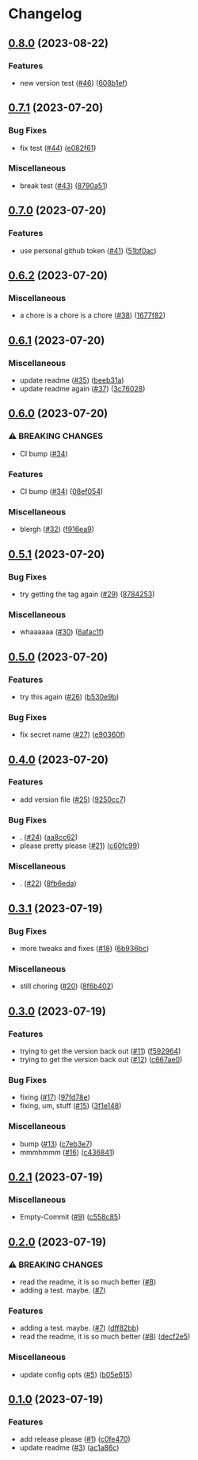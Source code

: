 # Changelog

## [0.8.0](https://github.com/pgautier404/helloworld/compare/v0.7.1...v0.8.0) (2023-08-22)


### Features

* new version test ([#46](https://github.com/pgautier404/helloworld/issues/46)) ([608b1ef](https://github.com/pgautier404/helloworld/commit/608b1ef264afa3fa68c1db1b5b1da86762db6a6c))

## [0.7.1](https://github.com/pgautier404/helloworld/compare/v0.7.0...v0.7.1) (2023-07-20)


### Bug Fixes

* fix test ([#44](https://github.com/pgautier404/helloworld/issues/44)) ([e082f61](https://github.com/pgautier404/helloworld/commit/e082f61552e941fb1c24748314fa7ee376ed4f27))


### Miscellaneous

* break test ([#43](https://github.com/pgautier404/helloworld/issues/43)) ([8790a51](https://github.com/pgautier404/helloworld/commit/8790a5164958ceb0ac9d8311a8c8dc2f0d27dcf0))

## [0.7.0](https://github.com/pgautier404/helloworld/compare/v0.6.2...v0.7.0) (2023-07-20)


### Features

* use personal github token ([#41](https://github.com/pgautier404/helloworld/issues/41)) ([51bf0ac](https://github.com/pgautier404/helloworld/commit/51bf0aca5b457a9a3f32b04caccb32e88d86d891))

## [0.6.2](https://github.com/pgautier404/helloworld/compare/v0.6.1...v0.6.2) (2023-07-20)


### Miscellaneous

* a chore is a chore is a chore ([#38](https://github.com/pgautier404/helloworld/issues/38)) ([1677f82](https://github.com/pgautier404/helloworld/commit/1677f826c777c8de0db1d7236a1c516fe883aa5b))

## [0.6.1](https://github.com/pgautier404/helloworld/compare/v0.6.0...v0.6.1) (2023-07-20)


### Miscellaneous

* update readme ([#35](https://github.com/pgautier404/helloworld/issues/35)) ([beeb31a](https://github.com/pgautier404/helloworld/commit/beeb31adb4d4f63ffb6237bd7d2250cdf89307c1))
* update readme again ([#37](https://github.com/pgautier404/helloworld/issues/37)) ([3c76028](https://github.com/pgautier404/helloworld/commit/3c760283ad35018559355641410b818a6de36afd))

## [0.6.0](https://github.com/pgautier404/helloworld/compare/v0.5.1...v0.6.0) (2023-07-20)


### ⚠ BREAKING CHANGES

* CI bump ([#34](https://github.com/pgautier404/helloworld/issues/34))

### Features

* CI bump ([#34](https://github.com/pgautier404/helloworld/issues/34)) ([08ef054](https://github.com/pgautier404/helloworld/commit/08ef054f64923f56d6fbf862f174a56506c1a7c9))


### Miscellaneous

* blergh ([#32](https://github.com/pgautier404/helloworld/issues/32)) ([f916ea9](https://github.com/pgautier404/helloworld/commit/f916ea968929b17621cef4381759b436d267791b))

## [0.5.1](https://github.com/pgautier404/helloworld/compare/v0.5.0...v0.5.1) (2023-07-20)


### Bug Fixes

* try getting the tag again ([#29](https://github.com/pgautier404/helloworld/issues/29)) ([8784253](https://github.com/pgautier404/helloworld/commit/8784253e226f260ff311d0aaf59a42d46d590cc3))


### Miscellaneous

* whaaaaaa ([#30](https://github.com/pgautier404/helloworld/issues/30)) ([6afac1f](https://github.com/pgautier404/helloworld/commit/6afac1f7b9cc8d995ff898227c6c055a72c91bfc))

## [0.5.0](https://github.com/pgautier404/helloworld/compare/v0.4.0...v0.5.0) (2023-07-20)


### Features

* try this again ([#26](https://github.com/pgautier404/helloworld/issues/26)) ([b530e9b](https://github.com/pgautier404/helloworld/commit/b530e9b9c83aefb625679b692677e8ff834579c5))


### Bug Fixes

* fix secret name ([#27](https://github.com/pgautier404/helloworld/issues/27)) ([e90360f](https://github.com/pgautier404/helloworld/commit/e90360fca2e2eca2e29e8fb6c43eb5a788d88325))

## [0.4.0](https://github.com/pgautier404/helloworld/compare/v0.3.1...v0.4.0) (2023-07-20)


### Features

* add version file ([#25](https://github.com/pgautier404/helloworld/issues/25)) ([9250cc7](https://github.com/pgautier404/helloworld/commit/9250cc782a16cf88903d80115186dda462f13832))


### Bug Fixes

* . ([#24](https://github.com/pgautier404/helloworld/issues/24)) ([aa8cc62](https://github.com/pgautier404/helloworld/commit/aa8cc62718e9a818e114d9db4a81f3c6b770cbdf))
* please pretty please ([#21](https://github.com/pgautier404/helloworld/issues/21)) ([c60fc99](https://github.com/pgautier404/helloworld/commit/c60fc997b5769e3bcd81c0f6d9781ff04f309937))


### Miscellaneous

* . ([#22](https://github.com/pgautier404/helloworld/issues/22)) ([8fb6eda](https://github.com/pgautier404/helloworld/commit/8fb6edac5b92193dd37eac6b90bf4dca219e3a1f))

## [0.3.1](https://github.com/pgautier404/helloworld/compare/v0.3.0...v0.3.1) (2023-07-19)


### Bug Fixes

* more tweaks and fixes ([#18](https://github.com/pgautier404/helloworld/issues/18)) ([6b936bc](https://github.com/pgautier404/helloworld/commit/6b936bcaa364393a62a26cb9fbdf37134742e35b))


### Miscellaneous

* still choring ([#20](https://github.com/pgautier404/helloworld/issues/20)) ([8f6b402](https://github.com/pgautier404/helloworld/commit/8f6b40215ada90ff1cc79d90b83938942a5444d9))

## [0.3.0](https://github.com/pgautier404/helloworld/compare/v0.2.1...v0.3.0) (2023-07-19)


### Features

* trying to get the version back out ([#11](https://github.com/pgautier404/helloworld/issues/11)) ([f592964](https://github.com/pgautier404/helloworld/commit/f59296429ee2ae63a08dffe590681a52480cbe53))
* trying to get the version back out ([#12](https://github.com/pgautier404/helloworld/issues/12)) ([c667ae0](https://github.com/pgautier404/helloworld/commit/c667ae0fa78f7409ce4cce612033e299fc3b42d8))


### Bug Fixes

* fixing ([#17](https://github.com/pgautier404/helloworld/issues/17)) ([97fd78e](https://github.com/pgautier404/helloworld/commit/97fd78eae9b3fca02cb36915a4e53817a970406c))
* fixing, um, stuff ([#15](https://github.com/pgautier404/helloworld/issues/15)) ([3f1e148](https://github.com/pgautier404/helloworld/commit/3f1e1481bd0d9f3429c92735b732e240f75f0bd1))


### Miscellaneous

* bump ([#13](https://github.com/pgautier404/helloworld/issues/13)) ([c7eb3e7](https://github.com/pgautier404/helloworld/commit/c7eb3e77ef817441024ef80b87c31f13a63d866e))
* mmmhmmm ([#16](https://github.com/pgautier404/helloworld/issues/16)) ([c436841](https://github.com/pgautier404/helloworld/commit/c436841f9e4bf848ae0e380f488fd0314aa77fd6))

## [0.2.1](https://github.com/pgautier404/helloworld/compare/v0.2.0...v0.2.1) (2023-07-19)


### Miscellaneous

* Empty-Commit ([#9](https://github.com/pgautier404/helloworld/issues/9)) ([c558c85](https://github.com/pgautier404/helloworld/commit/c558c858519e92cbce37467ffcb5fcce8b0013b9))

## [0.2.0](https://github.com/pgautier404/helloworld/compare/v0.1.0...v0.2.0) (2023-07-19)


### ⚠ BREAKING CHANGES

* read the readme, it is so much better ([#8](https://github.com/pgautier404/helloworld/issues/8))
* adding a test. maybe. ([#7](https://github.com/pgautier404/helloworld/issues/7))

### Features

* adding a test. maybe. ([#7](https://github.com/pgautier404/helloworld/issues/7)) ([dff82bb](https://github.com/pgautier404/helloworld/commit/dff82bb3a0a8706a836d678f420a89ec5b875dde))
* read the readme, it is so much better ([#8](https://github.com/pgautier404/helloworld/issues/8)) ([decf2e5](https://github.com/pgautier404/helloworld/commit/decf2e50fa3449d3c809dbb4e2dae93a0930cae5))


### Miscellaneous

* update config opts ([#5](https://github.com/pgautier404/helloworld/issues/5)) ([b05e615](https://github.com/pgautier404/helloworld/commit/b05e6159188e7690e3dc58336f3e846d5a952158))

## [0.1.0](https://github.com/pgautier404/helloworld/compare/v0.0.1...v0.1.0) (2023-07-19)


### Features

* add release please ([#1](https://github.com/pgautier404/helloworld/issues/1)) ([c0fe470](https://github.com/pgautier404/helloworld/commit/c0fe470827d9ab0c2b041461a5c9b0e47f8607fa))
* update readme ([#3](https://github.com/pgautier404/helloworld/issues/3)) ([ac1a86c](https://github.com/pgautier404/helloworld/commit/ac1a86c8fd53cb31e70d317bdb957cb88a168921))
